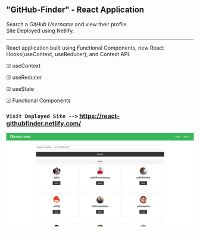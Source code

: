 ## "GitHub-Finder" - React Application

Search a _GitHub Username_ and view their profile. <br>
Site Deployed using Netlify.

---

React application built using Functional Components, new React Hooks(useContext, useReducer), and Context API.<br>

&#9745; useContext

&#9745; useReducer

&#9745; useState

&#9745; Functional Components

### `Visit Deployed Site -->` https://react-githubfinder.netlify.com/

![myimage-alt-tag](public/img/GHfinderClean.JPG)
